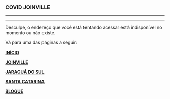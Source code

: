 
### COVID JOINVILLE
-----


<html>
<head>
<meta name=”description” content="Os números do coronavírus em Joinville, Jaraguá do Sul e Santa Catarina em gráficos.Opinião e análise no blogue. Confira todo isso e muito mais no portal COVID Joinville..">

<meta property="og:title" content="COVID JOINVILLE"/>

<meta property="og:description" content="Os números do coronavírus em Joinville, Jaraguá do Sul e Santa Catarina em gráficos.Opinião e análise no blogue. Confira todo isso e muito mais no portal COVID Joinville." />

<meta property="og:image" content="https://covidjoinville.com/figures/preview.jpg" />

<meta name="twitter:card" content="summary_large_image">
<meta name="twitter:site" content="@covidjoinville">
<meta name="twitter:creator" content="@covidjoinville">
<meta name="twitter:title" content="COVID JOINVILLE">
<meta name="twitter:description" content="Os números do coronavírus em Joinville, Jaraguá do Sul e Santa Catarina em gráficos.Opinião e análise no blogue. Confira todo isso e muito mais no portal COVID Joinville.">
<meta name="twitter:image" content="https://covidjoinville.com/figures/preview.jpg">

<head/>
<html/>

-----

Desculpe, o endereço que você está tentando acessar está indisponível no momento ou não existe. 

Vá para uma das páginas a seguir:

[**INÍCIO**](https://covidjoinville.com)

[**JOINVILLE**](https://covidjoinville.com/joinville)

[**JARAGUÁ DO SUL**](https://covidjoinville.com/jaragua)

[**SANTA CATARINA**](https://covidjoinville.com/santa-catarina)

[**BLOGUE**](https://covidjoinville.com/blog)

